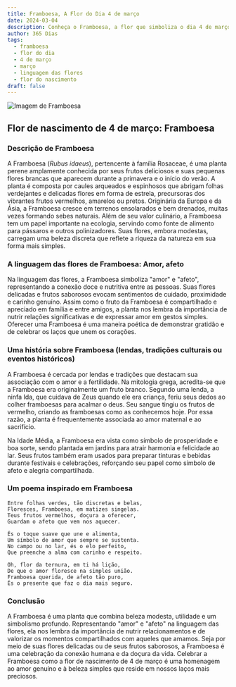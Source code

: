 ```yaml
---
title: Framboesa, A Flor do Dia 4 de março
date: 2024-03-04
description: Conheça o Framboesa, a flor que simboliza o dia 4 de março e seu significado 'Amor, afeto'. Explore a beleza e o simbolismo desta flor encantadora.
author: 365 Dias
tags:
  - framboesa
  - flor do dia
  - 4 de março
  - março
  - linguagem das flores
  - flor do nascimento
draft: false
---
```


![Imagem de Framboesa](https://cdn.pixabay.com/photo/2014/06/13/10/16/raspberry-368159_960_720.jpg#center)



## Flor de nascimento de 4 de março: Framboesa

### Descrição de Framboesa

A Framboesa (_Rubus idaeus_), pertencente à família Rosaceae, é uma planta perene amplamente conhecida por seus frutos deliciosos e suas pequenas flores brancas que aparecem durante a primavera e o início do verão. A planta é composta por caules arqueados e espinhosos que abrigam folhas verdejantes e delicadas flores em forma de estrela, precursoras dos vibrantes frutos vermelhos, amarelos ou pretos. Originária da Europa e da Ásia, a Framboesa cresce em terrenos ensolarados e bem drenados, muitas vezes formando sebes naturais. Além de seu valor culinário, a Framboesa tem um papel importante na ecologia, servindo como fonte de alimento para pássaros e outros polinizadores. Suas flores, embora modestas, carregam uma beleza discreta que reflete a riqueza da natureza em sua forma mais simples.

### A linguagem das flores de Framboesa: Amor, afeto

Na linguagem das flores, a Framboesa simboliza "amor" e "afeto", representando a conexão doce e nutritiva entre as pessoas. Suas flores delicadas e frutos saborosos evocam sentimentos de cuidado, proximidade e carinho genuíno. Assim como o fruto da Framboesa é compartilhado e apreciado em família e entre amigos, a planta nos lembra da importância de nutrir relações significativas e de expressar amor em gestos simples. Oferecer uma Framboesa é uma maneira poética de demonstrar gratidão e de celebrar os laços que unem os corações.

### Uma história sobre Framboesa (lendas, tradições culturais ou eventos históricos)

A Framboesa é cercada por lendas e tradições que destacam sua associação com o amor e a fertilidade. Na mitologia grega, acredita-se que a Framboesa era originalmente um fruto branco. Segundo uma lenda, a ninfa Ida, que cuidava de Zeus quando ele era criança, feriu seus dedos ao colher framboesas para acalmar o deus. Seu sangue tingiu os frutos de vermelho, criando as framboesas como as conhecemos hoje. Por essa razão, a planta é frequentemente associada ao amor maternal e ao sacrifício.

Na Idade Média, a Framboesa era vista como símbolo de prosperidade e boa sorte, sendo plantada em jardins para atrair harmonia e felicidade ao lar. Seus frutos também eram usados para preparar tinturas e bebidas durante festivais e celebrações, reforçando seu papel como símbolo de afeto e alegria compartilhada.

### Um poema inspirado em Framboesa

```
Entre folhas verdes, tão discretas e belas,  
Floresces, Framboesa, em matizes singelas.  
Teus frutos vermelhos, doçura a oferecer,  
Guardam o afeto que vem nos aquecer.  

És o toque suave que une e alimenta,  
Um símbolo de amor que sempre se sustenta.  
No campo ou no lar, és o elo perfeito,  
Que preenche a alma com carinho e respeito.  

Oh, flor da ternura, em ti há lição,  
De que o amor floresce na simples união.  
Framboesa querida, de afeto tão puro,  
És o presente que faz o dia mais seguro.
```

### Conclusão

A Framboesa é uma planta que combina beleza modesta, utilidade e um simbolismo profundo. Representando "amor" e "afeto" na linguagem das flores, ela nos lembra da importância de nutrir relacionamentos e de valorizar os momentos compartilhados com aqueles que amamos. Seja por meio de suas flores delicadas ou de seus frutos saborosos, a Framboesa é uma celebração da conexão humana e da doçura da vida. Celebrar a Framboesa como a flor de nascimento de 4 de março é uma homenagem ao amor genuíno e à beleza simples que reside em nossos laços mais preciosos.